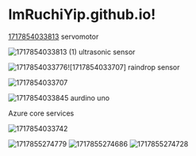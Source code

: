 # ImRuchiYip.github.io!
[1717854033813](https://github.com/Ruchitamoger/ImRuchiYip.github.io/assets/169180275/b368388d-b2a8-4fef-bc82-19913086b0ca)
servomotor

![1717854033813 (1)](https://github.com/Ruchitamoger/ImRuchiYip.github.io/assets/169180275/3fd83a65-abc0-4745-8b0f-53dbdb6e925f)
ultrasonic sensor

![1717854033776](https://github.com/Ruchitamoger/ImRuchiYip.github.io/assets/169180275/8e06cf3b-d362-460e-bc5e-0a8306981765)![1717854033707]
raindrop sensor

![1717854033707](https://github.com/Ruchitamoger/ImRuchiYip.github.io/assets/169180275/72c4841f-570a-462c-b008-af782a92d9ca)

![1717854033845](https://github.com/Ruchitamoger/ImRuchiYip.github.io/assets/169180275/f84c8fdc-f069-4647-820d-265653639a0b)
aurdino uno

Azure core services


![1717854033742](https://github.com/Ruchitamoger/ImRuchiYip.github.io/assets/169180275/2769eebd-ecbc-401a-9165-a349fa62ee40)
 
![1717855274779](https://github.com/Ruchitamoger/ImRuchiYip.github.io/assets/169180275/02e8c504-8d80-439d-89b2-da114c2765a8)
![1717855274686](https://github.com/Ruchitamoger/ImRuchiYip.github.io/assets/169180275/f62b93bf-649e-4a6d-9ca5-f990256f8c31)
![1717855274728](https://github.com/Ruchitamoger/ImRuchiYip.github.io/assets/169180275/81987b16-6f80-46b8-a92e-a4b22178651b)
